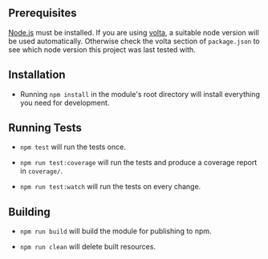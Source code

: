 ## Prerequisites

[Node.js](http://nodejs.org/) must be installed.
If you are using [volta](https://volta.sh/), a suitable node version will be used automatically.
Otherwise check the volta section of `package.json` to see which node version this project was last tested with.

## Installation

- Running `npm install` in the module's root directory will install everything you need for development.

## Running Tests

- `npm test` will run the tests once.

- `npm run test:coverage` will run the tests and produce a coverage report in `coverage/`.

- `npm run test:watch` will run the tests on every change.

## Building

- `npm run build` will build the module for publishing to npm.

- `npm run clean` will delete built resources.
